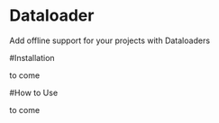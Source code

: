 # Dataloader

Add offline support for your projects with Dataloaders

#Installation

to come

#How to Use

to come 
